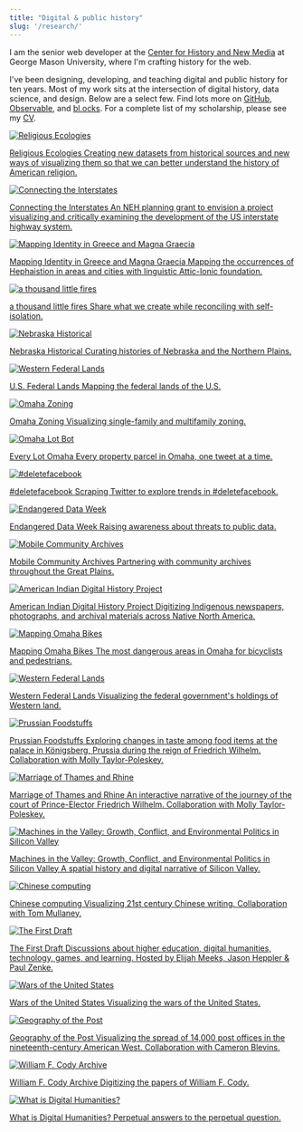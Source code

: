 ```yaml
---
title: "Digital & public history"
slug: '/research/'
---
```


<p class="larger">I am the senior web developer at the <a href="https://chnm.gmu.edu">Center for History and New Media</a> at George Mason University, where I'm crafting history for the web.</p>

I've been designing, developing, and teaching digital and public history for ten years. Most of my work sits at the intersection of digital history, data science, and design. Below are a select few. Find lots more on [GitHub](http://github.com/hepplerj), [Observable](https://beta.observablehq.com/@hepplerj), and [bl.ocks](https://bl.ocks.org/hepplerj). For a complete list of my scholarship, please see my [CV](https://jasonheppler.org/files/jah-cv.pdf).

<div class="project-box">

  <a class="project" href="https://religiousecologies.org">
    <img src="/assets/images/portfolio_ecologies.png" alt="Religious Ecologies" />
    <p class="small"><span class="project-title">Religious Ecologies</span> Creating new datasets from historical sources and new ways of visualizing them so that we can better understand the history of American religion.</p>
  </a>

  <a class="project" href="https://www.neh.gov/blog/announcing-new-odh-awards-july-2020">
    <img src="/assets/images/portfolio_interstate.png" alt="Connecting the Interstates" />
    <p class="small"><span class="project-title">Connecting the Interstates</span> An NEH planning grant to envision a project visualizing and critically examining the development of the US interstate highway system.</p>
  </a>

  <a class="project" href="https://unolibraries.shinyapps.io/mappingidentity/">
    <img src="/assets/images/portfolio_greece.png" alt="Mapping Identity in Greece and Magna Graecia" />
    <p class="small"><span class="project-title">Mapping Identity in Greece and Magna Graecia</span> Mapping the occurrences of Hephaistion in areas and cities with linguistic Attic-Ionic foundation.</p>
  </a>

  <a class="project" href="https://littlefires.github.io">
    <img src="/assets/images/portfolio_fires.png" alt="a thousand little fires" />
    <p class="small"><span class="project-title">a thousand little fires</span> Share what we create while reconciling with self-isolation.</p>
  </a>

  <a class="project" href="https://omahahistorical.org">
    <img src="/assets/images/portfolio_omahistorical.png" alt="Nebraska Historical" />
    <p class="small"><span class="project-title">Nebraska Historical</span> Curating histories of Nebraska and the Northern Plains.</p>
  </a>

  <a class="project" href="https://jasonheppler.org/projects/western-lands/">
    <img src="/assets/images/portfolio_westernlands.png" alt="Western Federal Lands" />
    <p class="small"><span class="project-title">U.S. Federal Lands</span> Mapping the federal lands of the U.S.</p>
  </a>

  <a class="project" href="https://jasonheppler.org/2019/06/23/omaha-zoning/">
    <img src="/assets/images/portfolio_omazoning.png" alt="Omaha Zoning" />
    <p class="small"><span class="project-title">Omaha Zoning</span> Visualizing single-family and multifamily zoning.</p>
  </a>

  <a class="project" href="https://twitter.com/everylotoma">
    <img src="/assets/images/portfolio_omalotbot.png" alt="Omaha Lot Bot" />
    <p class="small"><span class="project-title">Every Lot Omaha</span> Every property parcel in Omaha, one tweet at a time.</p>
  </a>

  <a class="project" href="https://jheppler.shinyapps.io/deletefacebook/">
    <img src="/assets/images/portfolio_deletefacebook.png" alt="#deletefacebook" />
    <p class="small"><span class="project-title">#deletefacebook</span> Scraping Twitter to explore trends in #deletefacebook.</p>
  </a>

  <a class="project" href="http://endangereddataweek.org">
    <img src="/assets/images/portfolio_edw.png" alt="Endangered Data Week" />
    <p class="small"><span class="project-title">Endangered Data Week</span> Raising awareness about threats to public data.</p>
  </a>

  <a class="project" href="http://library.unomaha.edu">
    <img src="/assets/images/portfolio_moca.png" alt="Mobile Community Archives" />
    <p class="small"><span class="project-title">Mobile Community Archives</span> Partnering with community archives throughout the Great Plains.</p>
  </a>

  <a class="project" href="http://aidhp.com">
    <img src="/assets/images/portfolio_aidhp.png" alt="American Indian Digital History Project" />
    <p class="small"><span class="project-title">American Indian Digital History Project</span> Digitizing Indigenous newspapers, photographs, and archival materials across Native North America.</p>
  </a>

  <a class="project" href="https://jheppler.shinyapps.io/omaha-bikes/">
    <img src="/assets/images/portfolio_omahabikes.png" alt="Mapping Omaha Bikes" />
    <p class="small"><span class="project-title">Mapping Omaha Bikes</span> The most dangerous areas in Omaha for bicyclists and pedestrians.</p>
  </a>

  <a class="project" href="https://blogwest.org/2016/01/07/federal-policy-western-lands-and-malheur/">
    <img src="/assets/images/portfolio_federallands.png" alt="Western Federal Lands" />
    <p class="small"><span class="project-title">Western Federal Lands</span> Visualizing the federal government's holdings of Western land.</p>
  </a>

  <a class="project" href="https://koenigsbergfood.weebly.com">
    <img src="/assets/images/portfolio_prussia.png" alt="Prussian Foodstuffs" />
    <p class="small"><span class="project-title">Prussian Foodstuffs</span> Exploring changes in taste among food items at the palace in Königsberg, Prussia during the reign of Friedrich Wilhelm. Collaboration with Molly Taylor-Poleskey.</p>
  </a>

  <a class="project" href="http://cesta.su.domains/projects/rhine/neatline/show/jdtr">
    <img src="/assets/images/portfolio_marriage.png" alt="Marriage of Thames and Rhine" />
    <p class="small"><span class="project-title">Marriage of Thames and Rhine</span> An interactive narrative of the journey of the court of Prince-Elector Friedrich Wilhelm. Collaboration with Molly Taylor-Poleskey.</p>
  </a>

  <a class="project" href="http://machinesinthevalley.org">
    <img src="/assets/images/portfolio_machinesvalley.png" alt="Machines in the Valley: Growth, Conflict, and Environmental Politics in Silicon Valley" />
    <p class="small"><span class="project-title">Machines in the Valley: Growth, Conflict, and Environmental Politics in Silicon Valley</span> A spatial history and digital narrative of Silicon Valley.</p>
  </a>

  <a class="project" href="http://bl.ocks.org/hepplerj/e5d3d5787f348cc3b032">
    <img src="/assets/images/portfolio_chinesecomputing.png" alt="Chinese computing" />
    <p class="small"><span class="project-title">Chinese computing</span> Visualizing 21st century Chinese writing. Collaboration with Tom Mullaney.</p>
  </a>

  <a class="project" href="http://fiddly.fm">
    <img src="/assets/images/portfolio_firstdraft.png" alt="The First Draft" />
    <p class="small"><span class="project-title">The First Draft</span> Discussions about higher education, digital humanities, technology, games, and learning. Hosted by Elijah Meeks, Jason Heppler &amp; Paul Zenke.</p>
  </a>

  <a class="project" href="https://jasonheppler.org/projects/war/">
    <img src="/assets/images/portfolio_war.png" alt="Wars of the United States" />
    <p class="small"><span class="project-title">Wars of the United States</span> Visualizing the wars of the United States.</p>
  </a>

  <a class="project" href="http://cameronblevins.org/gotp/">
    <img src="/assets/images/portfolio_gotp.png" alt="Geography of the Post" />
    <p class="small"><span class="project-title">Geography of the Post</span> Visualizing the spread of 14,000 post offices in the nineteenth-century American West. Collaboration with Cameron Blevins.</p>
  </a>

  <a class="project" href="http://codyarchive.org">
    <img src="/assets/images/portfolio_wfc.png" alt="William F. Cody Archive" />
    <p class="small"><span class="project-title">William F. Cody Archive</span> Digitizing the papers of William F. Cody.</p>
  </a>

  <a class="project" href="http://whatisdigitalhumanities.com">
    <img src="/assets/images/portfolio_widh.png" alt="What is Digital Humanities?" />
    <p class="small"><span class="project-title">What is Digital Humanities?</span> Perpetual answers to the perpetual question.</p>
  </a>

</div>
